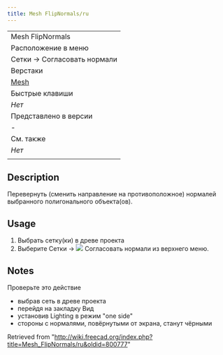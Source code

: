 ```yaml
---
title: Mesh FlipNormals/ru
---
```

|  |
| --- |
| Mesh FlipNormals‏‎ |
| Расположение в меню |
| Сетки → Согласовать нормали |
| Верстаки |
| [Mesh](/Mesh_Workbench/ru "Mesh Workbench/ru") |
| Быстрые клавиши |
| *Нет* |
| Представлено в версии |
| - |
| См. также |
| *Нет* |
|  |

## Description

Перевернуть (сменить направление на противоположное) нормалей выбранного полигонального объекта(ов).

## Usage

1. Выбрать сетку(ки) в древе проекта
2. Выберите Сетки → ![](/images/Mesh_FlipNormals.svg) Согласовать нормали из верхнего меню.

## Notes

Проверьте это действие

* выбрав сеть в древе проекта
* перейдя на закладку Вид
* установив Lighting в режим "one side"
* стороны с нормалями, повёрнутыми от экрана, станут чёрными

Retrieved from "<http://wiki.freecad.org/index.php?title=Mesh_FlipNormals/ru&oldid=800777>"